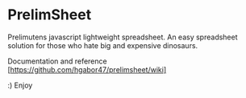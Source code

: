 # PrelimSheet
Prelimutens javascript lightweight spreadsheet. An easy spreadsheet solution for those who hate big and expensive dinosaurs. 

Documentation and reference [https://github.com/hgabor47/prelimsheet/wiki]

:)
Enjoy
